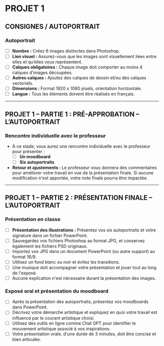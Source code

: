 # PROJET 1

## **CONSIGNES / AUTOPORTRAIT**

### **Autoportrait**
- [ ] **Nombre :** Créez 6 images distinctes dans Photoshop.
- [ ] **Lien visuel :** Assurez-vous que les images sont visuellement liées entre elles et qu’elles vous représentent.
- [ ] **Calques obligatoires :** Chaque image doit comporter au moins 4 calques d’images découpées.
- [ ] **Autres calques :** Ajoutez des calques de dessin et/ou des calques vectoriels.
- [ ] **Dimensions :** Format 1920 x 1080 pixels, orientation horizontale.
- [ ] **Langue :** Tous les éléments doivent être réalisés en français.

---

## PROJET 1 – PARTIE 1 : PRÉ-APPROBATION – L’AUTOPORTRAIT

### **Rencontre individuelle avec le professeur**
- À ce stade, vous aurez une rencontre individuelle avec le professeur pour présenter :
  - [ ] **Un moodboard**
  - [ ] **Six autoportraits**

- **Retour et ajustements :** Le professeur vous donnera des commentaires pour améliorer votre travail en vue de la présentation finale. Si aucune modification n'est apportée, votre note finale pourra être impactée.

---

## PROJET 1 – PARTIE 2 : PRÉSENTATION FINALE – L’AUTOPORTRAIT

### **Présentation en classe**
- [ ] **Présentation des illustrations :** Présentez vos six autoportraits et votre signature dans un fichier PowerPoint.
- [ ] Sauvegardez vos fichiers Photoshop au format JPG, et conservez également les fichiers PSD originaux.
- [ ] Importez vos JPG dans un document PowerPoint (ou autre support) au format 16/9.
- [ ] Utilisez un fond blanc ou noir et évitez les transitions.
- [ ] Une musique doit accompagner votre présentation et jouer tout au long de l'exposé.
- [ ] Aucune explication n'est nécessaire durant la présentation des images.

### **Exposé oral et présentation du moodboard**
- [ ] Après la présentation des autoportraits, présentez vos moodboards dans PowerPoint.
- [ ] Décrivez votre démarche artistique et expliquez en quoi votre travail est influencé par le courant artistique choisi.
- [ ] Utilisez des outils en ligne comme Chat GPT pour identifier le mouvement artistique associé à vos inspirations.
- [ ] Votre présentation orale, d'une durée de 3 minutes, doit être concise et bien articulée.
